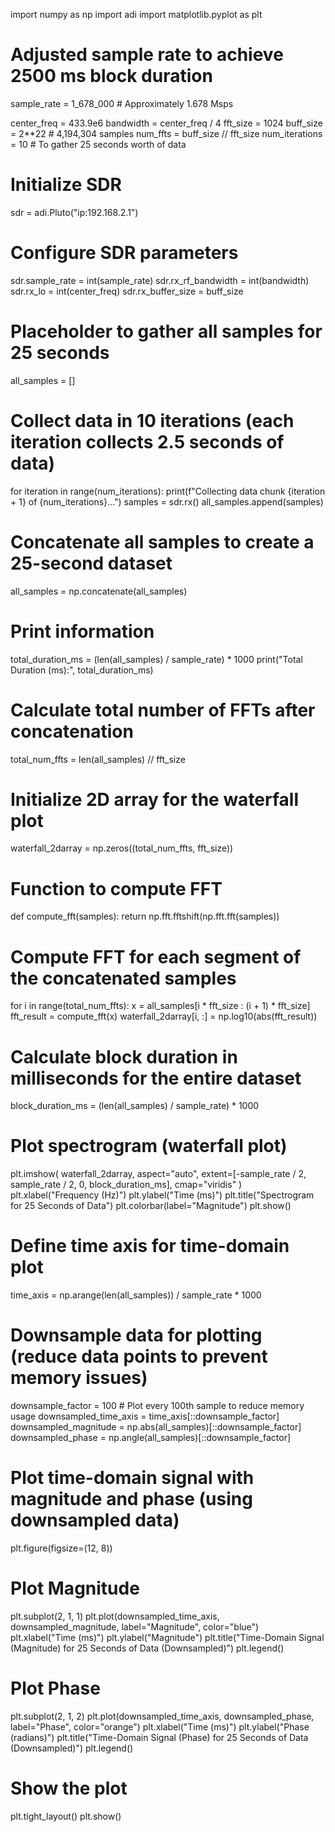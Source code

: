import numpy as np
import adi
import matplotlib.pyplot as plt

# Adjusted sample rate to achieve 2500 ms block duration
sample_rate = 1_678_000  # Approximately 1.678 Msps

center_freq = 433.9e6
bandwidth = center_freq / 4
fft_size = 1024
buff_size = 2**22  # 4,194,304 samples
num_ffts = buff_size // fft_size
num_iterations = 10  # To gather 25 seconds worth of data

# Initialize SDR
sdr = adi.Pluto("ip:192.168.2.1")

# Configure SDR parameters
sdr.sample_rate = int(sample_rate)
sdr.rx_rf_bandwidth = int(bandwidth)
sdr.rx_lo = int(center_freq)
sdr.rx_buffer_size = buff_size

# Placeholder to gather all samples for 25 seconds
all_samples = []

# Collect data in 10 iterations (each iteration collects 2.5 seconds of data)
for iteration in range(num_iterations):
    print(f"Collecting data chunk {iteration + 1} of {num_iterations}...")
    samples = sdr.rx()
    all_samples.append(samples)

# Concatenate all samples to create a 25-second dataset
all_samples = np.concatenate(all_samples)

# Print information
total_duration_ms = (len(all_samples) / sample_rate) * 1000
print("Total Duration (ms):", total_duration_ms)

# Calculate total number of FFTs after concatenation
total_num_ffts = len(all_samples) // fft_size

# Initialize 2D array for the waterfall plot
waterfall_2darray = np.zeros((total_num_ffts, fft_size))

# Function to compute FFT
def compute_fft(samples):
    return np.fft.fftshift(np.fft.fft(samples))

# Compute FFT for each segment of the concatenated samples
for i in range(total_num_ffts):
    x = all_samples[i * fft_size : (i + 1) * fft_size]
    fft_result = compute_fft(x)
    waterfall_2darray[i, :] = np.log10(abs(fft_result))

# Calculate block duration in milliseconds for the entire dataset
block_duration_ms = (len(all_samples) / sample_rate) * 1000

# Plot spectrogram (waterfall plot)
plt.imshow(
    waterfall_2darray,
    aspect="auto",
    extent=[-sample_rate / 2, sample_rate / 2, 0, block_duration_ms],
    cmap="viridis"
)
plt.xlabel("Frequency (Hz)")
plt.ylabel("Time (ms)")
plt.title("Spectrogram for 25 Seconds of Data")
plt.colorbar(label="Magnitude")
plt.show()

# Define time axis for time-domain plot
time_axis = np.arange(len(all_samples)) / sample_rate * 1000

# Downsample data for plotting (reduce data points to prevent memory issues)
downsample_factor = 100  # Plot every 100th sample to reduce memory usage
downsampled_time_axis = time_axis[::downsample_factor]
downsampled_magnitude = np.abs(all_samples)[::downsample_factor]
downsampled_phase = np.angle(all_samples)[::downsample_factor]

# Plot time-domain signal with magnitude and phase (using downsampled data)
plt.figure(figsize=(12, 8))

# Plot Magnitude
plt.subplot(2, 1, 1)
plt.plot(downsampled_time_axis, downsampled_magnitude, label="Magnitude", color="blue")
plt.xlabel("Time (ms)")
plt.ylabel("Magnitude")
plt.title("Time-Domain Signal (Magnitude) for 25 Seconds of Data (Downsampled)")
plt.legend()

# Plot Phase
plt.subplot(2, 1, 2)
plt.plot(downsampled_time_axis, downsampled_phase, label="Phase", color="orange")
plt.xlabel("Time (ms)")
plt.ylabel("Phase (radians)")
plt.title("Time-Domain Signal (Phase) for 25 Seconds of Data (Downsampled)")
plt.legend()

# Show the plot
plt.tight_layout()
plt.show()

